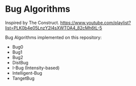 # Bug Algorithms

Inspired by The Construct.
https://www.youtube.com/playlist?list=PLK0b4e05LnzY2I4sXWTOA4_82cMh6tL-5

Bug Algorithms implemented on this repository:

* Bug0
* Bug1
* Bug2
* DistBug
* I-Bug (Intensity-based)
* Intelligent-Bug
* TangetBug
